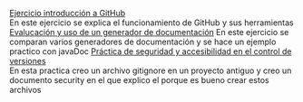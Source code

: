 [Ejercicio introducción a GitHub](https://github.com/JosecarlosGlr/Practica-GitHub-MarkDown)  
En este ejercicio se explica el funcionamiento de GitHub y sus herramientas  
[Evalucación y uso de un generador de documentación](https://github.com/JosecarlosGlr/Practica-Generador-Documentacion)
En este ejercicio se comparan varios generadores de documentación y se hace un ejemplo practico con javaDoc
[Práctica de seguridad y accesibilidad en el control de versiones](https://github.com/JosecarlosGlr/Pr-cticaSeguridadyAccesibilidadControlVersiones)  
En esta practica creo un archivo gitignore en un proyecto antiguo y creo un documento security en el que explico el porque es bueno crear estos archivos


